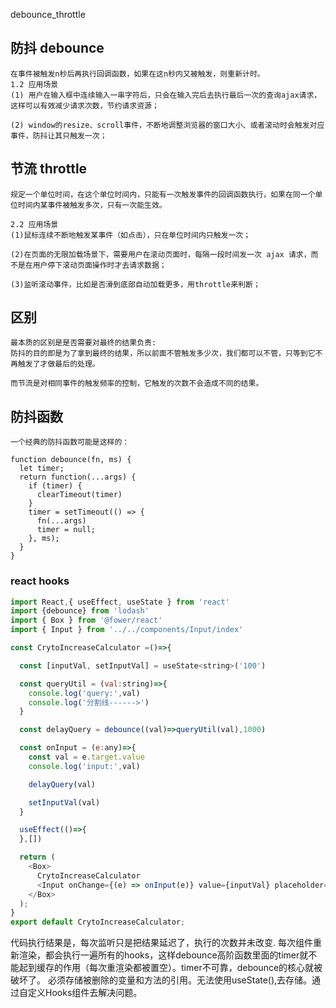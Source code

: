 debounce_throttle
## 防抖 debounce
```
在事件被触发n秒后再执行回调函数，如果在这n秒内又被触发，则重新计时。
1.2 应用场景
(1) 用户在输入框中连续输入一串字符后，只会在输入完后去执行最后一次的查询ajax请求，这样可以有效减少请求次数，节约请求资源；

(2) window的resize、scroll事件，不断地调整浏览器的窗口大小、或者滚动时会触发对应事件，防抖让其只触发一次；
```
## 节流 throttle
```
规定一个单位时间，在这个单位时间内，只能有一次触发事件的回调函数执行，如果在同一个单位时间内某事件被触发多次，只有一次能生效。

2.2 应用场景
(1)鼠标连续不断地触发某事件（如点击），只在单位时间内只触发一次；

(2)在页面的无限加载场景下，需要用户在滚动页面时，每隔一段时间发一次 ajax 请求，而不是在用户停下滚动页面操作时才去请求数据；

(3)监听滚动事件，比如是否滑到底部自动加载更多，用throttle来判断；
```

## 区别
```
最本质的区别是是否需要对最终的结果负责:
防抖的目的即是为了拿到最终的结果，所以前面不管触发多少次，我们都可以不管，只等到它不再触发了才做最后的处理。

而节流是对相同事件的触发频率的控制，它触发的次数不会造成不同的结果。
```

## 防抖函数
```
一个经典的防抖函数可能是这样的：

function debounce(fn, ms) {
  let timer;
  return function(...args) {
    if (timer) {
      clearTimeout(timer)
    }
    timer = setTimeout(() => {
      fn(...args)
      timer = null;
    }, ms);
  }
}
```

### react hooks
```js
import React,{ useEffect, useState } from 'react'
import {debounce} from 'lodash'
import { Box } from '@fower/react'
import { Input } from '../../components/Input/index'

const CrytoIncreaseCalculator =()=>{

  const [inputVal, setInputVal] = useState<string>('100')

  const queryUtil = (val:string)=>{
    console.log('query:',val)
    console.log('分割线------>')
  }

  const delayQuery = debounce((val)=>queryUtil(val),1000)

  const onInput = (e:any)=>{
    const val = e.target.value
    console.log('input:',val)

    delayQuery(val)

    setInputVal(val)
  }

  useEffect(()=>{
  },[])

  return (
    <Box>
      CrytoIncreaseCalculator 
      <Input onChange={(e) => onInput(e)} value={inputVal} placeholder="请输入价格"/>
    </Box>
  );
}
export default CrytoIncreaseCalculator;
```
代码执行结果是，每次监听只是把结果延迟了，执行的次数并未改变.
每次组件重新渲染，都会执行一遍所有的hooks，这样debounce高阶函数里面的timer就不能起到缓存的作用（每次重渲染都被置空）。timer不可靠，debounce的核心就被破坏了。
必须存储被删除的变量和方法的引用。无法使用useState(),去存储。通过自定义Hooks组件去解决问题。
```js

```
